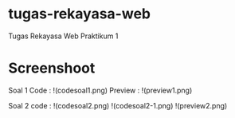 # tugas-rekayasa-web
Tugas Rekayasa Web Praktikum 1

# Screenshoot
Soal 1
Code :
!(codesoal1.png)
Preview :
!(preview1.png)

Soal 2
code :
!(codesoal2.png)
!(codesoal2-1.png)
!(preview2.png)
